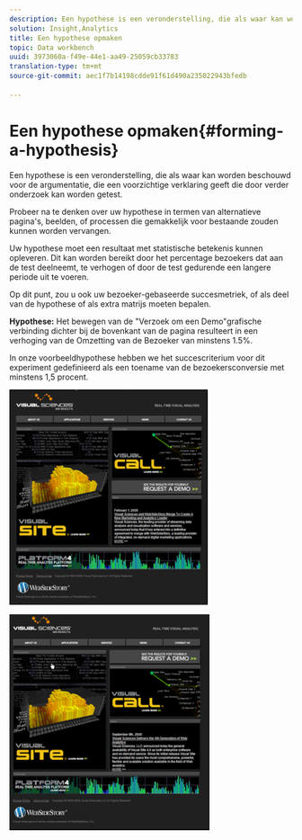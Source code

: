 ```yaml
---
description: Een hypothese is een veronderstelling, die als waar kan worden beschouwd voor de argumentatie, die een voorzichtige verklaring geeft die door verder onderzoek kan worden getest.
solution: Insight,Analytics
title: Een hypothese opmaken
topic: Data workbench
uuid: 3973060a-f49e-44e1-aa49-25059cb33783
translation-type: tm+mt
source-git-commit: aec1f7b14198cdde91f61d490a235022943bfedb

---
```



# Een hypothese opmaken{#forming-a-hypothesis}

Een hypothese is een veronderstelling, die als waar kan worden beschouwd voor de argumentatie, die een voorzichtige verklaring geeft die door verder onderzoek kan worden getest.

Probeer na te denken over uw hypothese in termen van alternatieve pagina&#39;s, beelden, of processen die gemakkelijk voor bestaande zouden kunnen worden vervangen.

Uw hypothese moet een resultaat met statistische betekenis kunnen opleveren. Dit kan worden bereikt door het percentage bezoekers dat aan de test deelneemt, te verhogen of door de test gedurende een langere periode uit te voeren.

Op dit punt, zou u ook uw bezoeker-gebaseerde succesmetriek, of als deel van de hypothese of als extra matrijs moeten bepalen.

**Hypothese:** Het bewegen van de &quot;Verzoek om een Demo&quot;grafische verbinding dichter bij de bovenkant van de pagina resulteert in een verhoging van de Omzetting van de Bezoeker van minstens 1.5%.

In onze voorbeeldhypothese hebben we het succescriterium voor dit experiment gedefinieerd als een toename van de bezoekersconversie met minstens 1,5 procent.

![](assets/ControlPage.png)

![](assets/TestPage.png)

